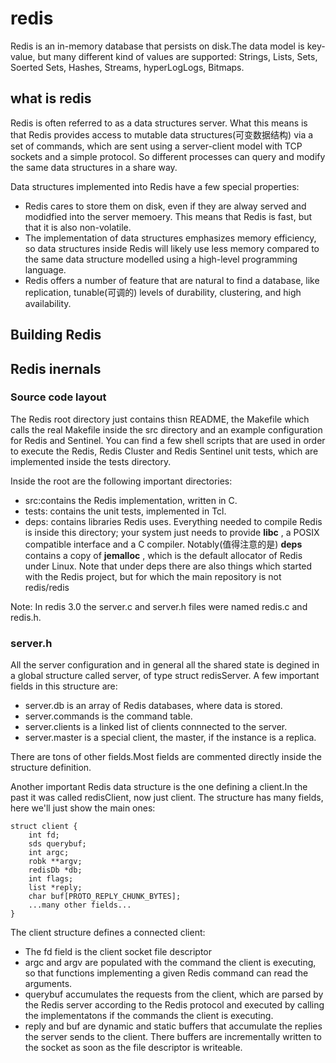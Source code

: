 # redis
Redis is an in-memory database that persists on disk.The data model is key-value, but many different kind of values are supported: Strings, Lists, Sets, Soerted Sets, Hashes, Streams, hyperLogLogs, Bitmaps.
## what is redis
Redis is often referred to as a data structures server. What this means is that Redis provides access to mutable data structures(可变数据结构) via a set of commands, which are sent using a server-client model with TCP sockets and a simple protocol. So different processes can query and modify the same data structures in a share way.

Data structures implemented into Redis have a few special properties:
- Redis cares to store them on disk, even if they are alway served and modidfied into the server memoery. This means that Redis is fast, but that it is also non-volatile.
- The implementation of data structures emphasizes memory efficiency, so data structures inside Redis will likely use less memory compared to the same data structure modelled using a high-level programming language.
- Redis offers a number of feature that are natural to find a database, like replication, tunable(可调的) levels of durability, clustering, and high availability.
## Building Redis
## Redis inernals
### Source code layout
The Redis root directory just contains thisn README, the Makefile which calls the real Makefile inside the src directory and an example configuration for Redis and Sentinel. You can find a few shell scripts that are used in order to execute the Redis, Redis Cluster and Redis Sentinel unit tests, which are implemented inside the tests directory.

Inside the root are the following important directories:
- src:contains the Redis implementation, written in C.
- tests: contains the unit tests, implemented in Tcl.
- deps: contains libraries Redis uses. Everything needed to compile Redis is inside this directory; your system just needs to provide **libc** , a POSIX compatible interface and a C compiler. Notably(值得注意的是) **deps** contains a copy of **jemalloc** , which is the default allocator of Redis under Linux. Note that under deps there are also things which started with the Redis project, but for which the main repository is not redis/redis

Note: In redis 3.0 the server.c and server.h files were named redis.c and redis.h.

### server.h
All the server configuration and in general all the shared state is degined in a global structure called server, of type struct redisServer. A few important fields in this structure are:
- server.db is an array of Redis databases, where data is stored.
- server.commands is the command table.
- server.clients is a linked list of clients connnected to the server.
- server.master is a special client, the master, if the instance is a replica.

There are tons of other fields.Most fields are commented directly inside the structure definition. 

Another important Redis data structure is the one defining a client.In the past it was called redisClient, now just client. The structure has many fields, here we'll just show the main ones:
```
struct client {
	int fd;
	sds querybuf;
	int argc;
	robk **argv;
	redisDb *db;
	int flags;
	list *reply;
	char buf[PROTO_REPLY_CHUNK_BYTES];
	...many other fields...
}
```

The client structure defines a connected client:
- The fd field is the client socket file descriptor
- argc and argv are populated with the command the client is executing, so that functions implementing a given Redis command can read the arguments.
- querybuf accumulates the requests from the client, which are parsed by the Redis server according to the Redis protocol and executed by calling the implementatons if the commands the client is executing.
- reply and buf are dynamic and static buffers that accumulate the replies the server sends to the client. There buffers are incrementally written to the socket as soon as the file descriptor is writeable.


